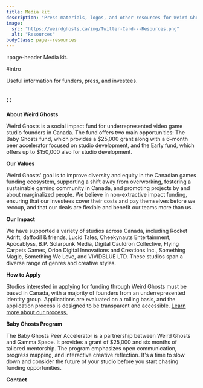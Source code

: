 ```yaml
---
title: Media kit.
description: "Press materials, logos, and other resources for Weird Ghosts."
image:
  src: "https://weirdghosts.ca/img/Twitter-Card---Resources.png"
  alt: "Resources"
bodyClass: page--resources
---
```


::page-header
Media kit.

#intro

Useful information for funders, press, and investees.

## ::

**About Weird Ghosts**

Weird Ghosts is a social impact fund for underrepresented video game studio founders in Canada. The fund offers two main opportunities: The Baby Ghosts fund, which provides a $25,000 grant along with a 6-month peer accelerator focused on studio development, and the Early fund, which offers up to $150,000 also for studio development.

**Our Values**

Weird Ghosts' goal is to improve diversity and equity in the Canadian games funding ecosystem, supporting a shift away from overworking, fostering a sustainable gaming community in Canada, and promoting projects by and about marginalized people. We believe in non-extractive impact funding, ensuring that our investees cover their costs and pay themselves before we recoup, and that our deals are flexible and benefit our teams more than us.

**Our Impact**

We have supported a variety of studios across Canada, including Rocket Adrift, daffodil & friends, Lucid Tales, Cheekynauts Entertainment, Apocablyss, B.P. Solarpunk Media, Digital Cauldron Collective, Flying Carpets Games, Orion Digital Innovations and Creations Inc., Something Magic, Something We Love, and VIVIDBLUE LTD. These studios span a diverse range of genres and creative styles.

**How to Apply**

Studios interested in applying for funding through Weird Ghosts must be based in Canada, with a majority of founders from an underrepresented identity group. Applications are evaluated on a rolling basis, and the application process is designed to be transparent and accessible. [Learn more about our process.](blog/how-to-apply-to-weird-ghosts)

**Baby Ghosts Program**

The Baby Ghosts Peer Accelerator is a partnership between Weird Ghosts and Gamma Space. It provides a grant of $25,000 and six months of tailored mentorship. The program emphasizes open communication, progress mapping, and interactive creative reflection. It's a time to slow down and consider the future of your studio before you start chasing funding opportunities.

**Contact**

